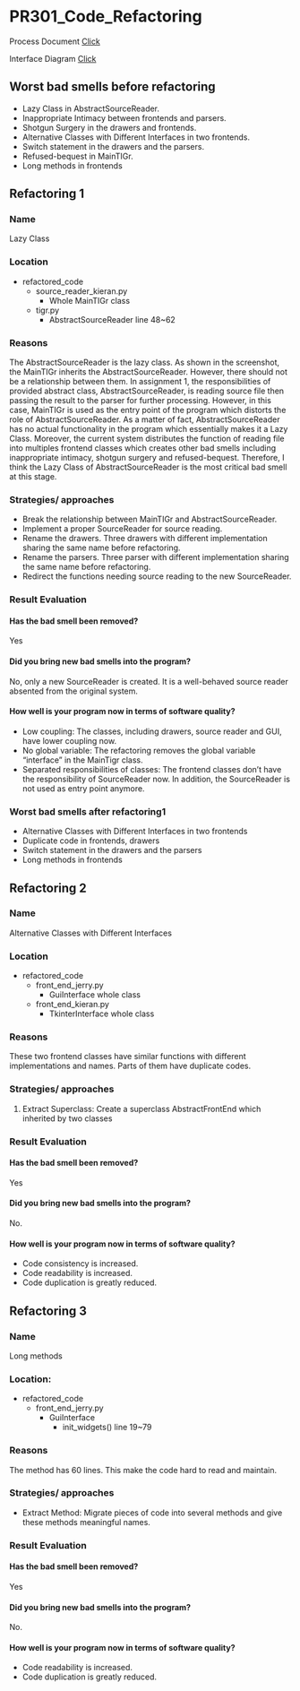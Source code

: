 # PR301_Code_Refactoring
Process Document [Click](Documents/Bad_Smell_Document_YuHong.Jhuo_99140202.docx)

Interface Diagram [Click](Documents/Interface_Diagram.jpg)
## Worst bad smells before refactoring
-	Lazy Class in AbstractSourceReader.
-	Inappropriate Intimacy between frontends and parsers.
-	Shotgun Surgery in the drawers and frontends.
-	Alternative Classes with Different Interfaces in two frontends.
-	Switch statement in the drawers and the parsers.
-	Refused-bequest in MainTIGr.
-	Long methods in frontends


## Refactoring  1
### Name
Lazy Class 
### Location
- refactored_code
   - source_reader_kieran.py 
        - Whole MainTIGr class
   - tigr.py
        - AbstractSourceReader line 48~62

### Reasons
The AbstractSourceReader is the lazy class. As shown in the screenshot, the MainTIGr inherits the AbstractSourceReader. However, there should not be a relationship between them. In assignment 1, the responsibilities of provided abstract class, AbstractSourceReader, is reading source file then passing the result to the parser for further processing. However, in this case, MainTIGr is used as the entry point of the program which distorts the role of AbstractSourceReader. As a matter of fact, AbstractSourceReader has no actual functionality in the program which essentially makes it a Lazy Class. Moreover, the current system distributes the function of reading file into multiples frontend classes which creates other bad smells including inappropriate intimacy, shotgun surgery and refused-bequest. Therefore, I think the Lazy Class of AbstractSourceReader is the most critical bad smell at this stage.
### Strategies/ approaches
- Break the relationship between MainTIGr and AbstractSourceReader.
- Implement a proper SourceReader for source reading.
-	Rename the drawers. Three drawers with different implementation sharing the same name before refactoring.
-	Rename the parsers. Three parser with different implementation sharing the same name before refactoring.
- 	Redirect the functions needing source reading to the new SourceReader.
### Result Evaluation
#### Has the bad smell been removed?
Yes
#### Did you bring new bad smells into the program?
No, only a new SourceReader is created. It is a well-behaved source reader absented from the original system.
#### How well is your program now in terms of software quality?
-	Low coupling: The classes, including drawers, source reader and GUI, have lower coupling now.
-	No global variable: The refactoring removes the global variable “interface” in the MainTigr class.
-	Separated responsibilities of classes: The frontend classes don’t have the responsibility of SourceReader now. In addition, the SourceReader is not used as entry point anymore.

### Worst bad smells after refactoring1
-	Alternative Classes with Different Interfaces in two frontends
-	Duplicate code in frontends, drawers
-	Switch statement in the drawers and the parsers
-	Long methods in frontends





## Refactoring 2
### Name
Alternative Classes with Different Interfaces
### Location
- refactored_code
    - front_end_jerry.py
        - GuiInterface whole class
    - front_end_kieran.py 
        - TkinterInterface whole class

### Reasons
These two frontend classes have similar functions with different implementations and names. Parts of them have duplicate codes.
### Strategies/ approaches
1.	Extract Superclass: Create a superclass AbstractFrontEnd which inherited by two classes 
### Result Evaluation
#### Has the bad smell been removed?
Yes
#### Did you bring new bad smells into the program?
No. 
#### How well is your program now in terms of software quality?
-	Code consistency is increased. 
-	Code readability is increased.
-	Code duplication is greatly reduced.


## Refactoring 3
### Name
Long methods 
### Location: 
- refactored_code
    - front_end_jerry.py
        - GuiInterface
            - init_widgets() line 19~79
         
### Reasons
The method has 60 lines. This make the code hard to read and maintain.
### Strategies/ approaches
-	Extract Method: Migrate pieces of code into several methods and give these methods meaningful names.
### Result Evaluation
#### Has the bad smell been removed?
Yes
#### Did you bring new bad smells into the program?
No. 
#### How well is your program now in terms of software quality?
-	Code readability is increased.
-	Code duplication is greatly reduced.

